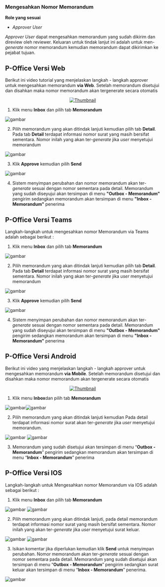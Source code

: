 ### Mengesahkan Nomor Memorandum

**Role yang sesuai**

- *Approver User*

*Approver User* dapat mengesahkan memorandum yang sudah dikirim dan direview oleh reviewer. Keluaran untuk tindak lanjut ini adalah untuk men-*generate* nomor memorandum kemudian memorandum dapat dikirimkan ke pejabat tujuan. 

## **P-Office Versi Web**

Berikut ini video tutorial yang menjelaskan langkah - langkah approver untuk mengesahkan memorandum **via Web**. Setelah memorandum disetujui dan disahkan maka nomor memorandum akan tergenerate secara otomatis

<div align="center">
  <a href="https://www.youtube.com/watch?v=jEV2XwomzDk"><img src="https://img.youtube.com/vi/jEV2XwomzDk/0.jpg" alt="Thumbnail"></a>
</div>

1. Klik menu **Inbox** dan pilih tab **Memorandum**

![gambar](Memorandum/MM_Web/MM-54.png)

2. Pilih memorandum yang akan ditindak lanjuti kemudian pilih tab **Detail**. Pada tab **Detail** terdapat informasi nomor surat yang masih bersifat sementara. Nomor inilah yang akan ter-*generate* jika *user* menyetujui memorandum

![gambar](Memorandum/MM_Web/MM-55.png)

3. Klik **Approve** kemudian pilih **Send**

![gambar](Memorandum/MM_Web/MM-56.png)

4. Sistem menyimpan perubahan dan nomor memorandum akan ter-*generate* sesuai dengan nomor sementara pada detail. Memorandum yang sudah diseyujui akan tersimpan di menu **"Outbox - Memorandum"** pengirim sedangkan memorandum akan tersimpan di menu **"Inbox - Memorandum"** penerima

## **P-Office Versi Teams**

Langkah-langkah untuk mengesahkan nomor Memorandum via Teams adalah sebagai berikut :

1. Klik menu **Inbox** dan pilih tab **Memorandum**

![gambar](Memorandum/MM_Teams/MM53.png)

2. Pilih memorandum yang akan ditindak lanjuti kemudian pilih tab **Detail**. Pada tab **Detail** terdapat informasi nomor surat yang masih bersifat sementara. Nomor inilah yang akan ter-*generate* jika *user* menyetujui memorandum

![gambar](Memorandum/MM_Teams/MM54.png)

3. Klik **Approve** kemudian pilih **Send**

![gambar](Memorandum/MM_Teams/MM55.png)

4. Sistem menyimpan perubahan dan nomor memorandum akan ter-*generate* sesuai dengan nomor sementara pada detail. Memorandum yang sudah diseyujui akan tersimpan di menu **"Outbox - Memorandum"** pengirim sedangkan memorandum akan tersimpan di menu **"Inbox - Memorandum"** penerima

## **P-Office Versi Android**

Berikut ini video yang menjelaskan langkah - langkah approver untuk mengesahkan memorandum **via Mobile**. Setelah memorandum disetujui dan disahkan maka nomor memorandum akan tergenerate secara otomatis

<div align="center">
  <a href="https://www.youtube.com/watch?v=1gJyAjQQ3m4"><img src="https://img.youtube.com/vi/1gJyAjQQ3m4/0.jpg" alt="Thumbnail"></a>
</div>

1. Klik menu **Inbox**dan pilih tab **Memorandum**

![gambar](Memorandum/MM_Android/Nomormemo/A01.jpg)![gambar](Memorandum/MM_Android/Nomormemo/A02.jpg)

2. Pilih memorandum yang akan ditindak lanjuti kemudian Pada detail terdapat informasi nomor surat akan ter-_generate_ jika _user_ menyetujui memorandum.

![gambar](Memorandum/MM_Android/Nomormemo/A03.jpg) ![gambar](Memorandum/MM_Android/Nomormemo/A04.jpg)

3. Memorandum yang sudah disetujui akan tersimpan di menu “**Outbox - Memorandum**” pengirim sedangkan memorandum akan tersimpan di menu “**Inbox - Memorandum**” penerima

## **P-Office Versi IOS**

Langkah-langkah untuk Mengesahkan nomor Memorandum via IOS adalah sebagai berikut :

1. Klik menu **Inbox** dan pilih tab **Memorandum**

![gambar](Memorandum/MM_IOS/Memo/N01.png) ![gambar](Memorandum/MM_IOS/Memo/N02.png) 

2. Pilih memorandum yang akan ditindak lanjuti, pada detail memorandum terdapat informasi nomor surat yang masih bersifat sementara. Nomor inilah yang akan ter-_generate_ jika _user_ menyetujui surat keluar.

![gambar](Memorandum/MM_IOS/Memo/N03.png) ![gambar](Memorandum/MM_IOS/Memo/N04.png) 

3. Isikan komentar jika diperlukan kemudian klik **Send** untuk menyimpan perubahan. Nomor memorandum akan ter-_generate_ sesuai dengan nomor sementara pada detail. Memorandum yang sudah disetujui akan tersimpan di menu “**Outbox - Memorandum**” pengirim sedangkan surat keluar akan tersimpan di menu “**Inbox - Memorandum**” penerima.

![gambar](Memorandum/MM_IOS/Memo/N05.png) 